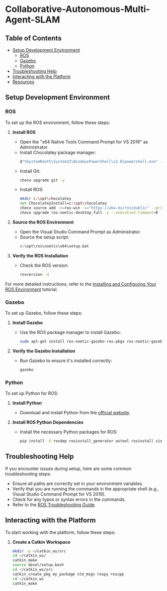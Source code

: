 # Collaborative-Autonomous-Multi-Agent-SLAM
## Table of Contents
- [Setup Development Environment](#setup-development-environment)
  - [ROS](#ros)
  - [Gazebo](#gazebo)
  - [Python](#python)
- [Troubleshooting Help](#troubleshooting-help)
- [Interacting with the Platform](#interacting-with-the-platform)
- [Resources](#resources)

## Setup Development Environment

### ROS
To set up the ROS environment, follow these steps:

1. **Install ROS**
   - Open the "x64 Native Tools Command Prompt for VS 2019" as Administrator.
   - Install Chocolatey package manager:
     ```sh
     @"%SystemRoot%\System32\WindowsPowerShell\v1.0\powershell.exe" -NoProfile -InputFormat None -ExecutionPolicy Bypass -Command "iex ((New-Object System.Net.WebClient).DownloadString('https://chocolatey.org/install.ps1'))" && SET "PATH=%PATH%;%ALLUSERSPROFILE%\chocolatey\bin"
     ```
   - Install Git:
     ```sh
     choco upgrade git -y
     ```
   - Install ROS:
     ```sh
     mkdir c:\opt\chocolatey
     set ChocolateyInstall=c:\opt\chocolatey
     choco source add -n=ros-win -s="https://aka.ms/ros/public" --priority=1
     choco upgrade ros-noetic-desktop_full -y --execution-timeout=0
     ```

2. **Source the ROS Environment**
   - Open the Visual Studio Command Prompt as Administrator.
   - Source the setup script:
     ```sh
     c:\opt\ros\noetic\x64\setup.bat
     ```

3. **Verify the ROS Installation**
   - Check the ROS version:
     ```sh
     rosversion -d
     ```

For more detailed instructions, refer to the [Installing and Configuring Your ROS Environment](https://wiki.ros.org/ROS/Tutorials/InstallingandConfiguringROSEnvironment) tutorial.

### Gazebo
To set up Gazebo, follow these steps:

1. **Install Gazebo**
   - Use the ROS package manager to install Gazebo:
     ```sh
     sudo apt-get install ros-noetic-gazebo-ros-pkgs ros-noetic-gazebo-ros-control
     ```

2. **Verify the Gazebo Installation**
   - Run Gazebo to ensure it's installed correctly:
     ```sh
     gazebo
     ```

### Python
To set up Python for ROS:

1. **Install Python**
   - Download and install Python from the [official website](https://www.python.org/downloads/).

2. **Install ROS Python Dependencies**
   - Install the necessary Python packages for ROS:
     ```sh
     pip install -U rosdep rosinstall_generator wstool rosinstall six vcstools
     ```

## Troubleshooting Help
If you encounter issues during setup, here are some common troubleshooting steps:

- Ensure all paths are correctly set in your environment variables.
- Verify that you are running the commands in the appropriate shell (e.g., Visual Studio Command Prompt for VS 2019).
- Check for any typos or syntax errors in the commands.
- Refer to the [ROS Troubleshooting Guide](https://wiki.ros.org/ROS/Installation/Windows#Troubleshooting).

## Interacting with the Platform
To start working with the platform, follow these steps:

1. **Create a Catkin Workspace**
   ```sh
   mkdir -p ~/catkin_ws/src
   cd ~/catkin_ws/
   catkin_make
   source devel/setup.bash
   cd ~/catkin_ws/src
   catkin_create_pkg my_package std_msgs rospy roscpp
   cd ~/catkin_ws
   catkin_make



